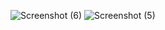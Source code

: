 ![Screenshot (6)](https://user-images.githubusercontent.com/75253339/178146942-9f4ee00c-b1fc-4a67-94a3-7ec44eea2b5f.png)
![Screenshot (5)](https://user-images.githubusercontent.com/75253339/178146946-4f33b4d1-e970-45cd-92aa-f912ba8b3fc3.png)
